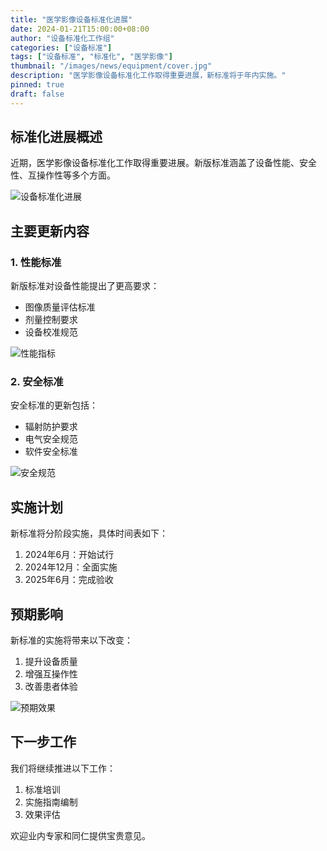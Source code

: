 ```yaml
---
title: "医学影像设备标准化进展"
date: 2024-01-21T15:00:00+08:00
author: "设备标准化工作组"
categories: ["设备标准"]
tags: ["设备标准", "标准化", "医学影像"]
thumbnail: "/images/news/equipment/cover.jpg"
description: "医学影像设备标准化工作取得重要进展，新标准将于年内实施。"
pinned: true
draft: false
---
```


## 标准化进展概述

近期，医学影像设备标准化工作取得重要进展。新版标准涵盖了设备性能、安全性、互操作性等多个方面。

![设备标准化进展](/images/news/equipment/progress.jpg)

## 主要更新内容

### 1. 性能标准

新版标准对设备性能提出了更高要求：

- 图像质量评估标准
- 剂量控制要求
- 设备校准规范

![性能指标](/images/news/equipment/performance.jpg)

### 2. 安全标准

安全标准的更新包括：

- 辐射防护要求
- 电气安全规范
- 软件安全标准

![安全规范](/images/news/equipment/safety.jpg)

## 实施计划

新标准将分阶段实施，具体时间表如下：

1. 2024年6月：开始试行
2. 2024年12月：全面实施
3. 2025年6月：完成验收

## 预期影响

新标准的实施将带来以下改变：

1. 提升设备质量
2. 增强互操作性
3. 改善患者体验

![预期效果](/images/news/equipment/impact.jpg)

## 下一步工作

我们将继续推进以下工作：

1. 标准培训
2. 实施指南编制
3. 效果评估

欢迎业内专家和同仁提供宝贵意见。

